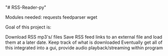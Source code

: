 "# RSS-Reader-py" 

Modules needed: 
requests
feedparser
wget


Goal of this project is:

Download RSS mp3's/ files
Save RSS feed links to an external file and load them at a later date.
Keep track of what is downloaded
Eventually get all of this integrated into a gui, provide audio playback/streaming within program


